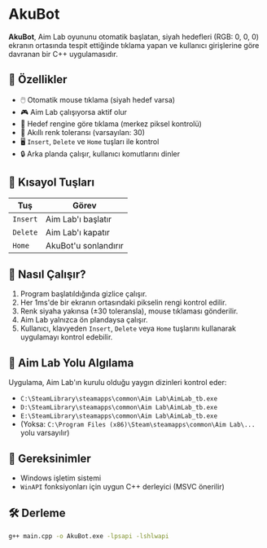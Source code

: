 # AkuBot

**AkuBot**, Aim Lab oyununu otomatik başlatan, siyah hedefleri (RGB: 0, 0, 0) ekranın ortasında tespit ettiğinde tıklama yapan ve kullanıcı girişlerine göre davranan bir C++ uygulamasıdır.

## 🔧 Özellikler

- 🖱️ Otomatik mouse tıklama (siyah hedef varsa)
- 🎮 Aim Lab çalışıyorsa aktif olur
- 🎯 Hedef rengine göre tıklama (merkez piksel kontrolü)
- 🧠 Akıllı renk toleransı (varsayılan: 30)
- 🖥️ `Insert`, `Delete` ve `Home` tuşları ile kontrol
- 🔒 Arka planda çalışır, kullanıcı komutlarını dinler

## 🔑 Kısayol Tuşları

| Tuş       | Görev                         |
|-----------|-------------------------------|
| `Insert`  | Aim Lab'ı başlatır            |
| `Delete`  | Aim Lab'ı kapatır             |
| `Home`    | AkuBot'u sonlandırır          |

## 🚀 Nasıl Çalışır?

1. Program başlatıldığında gizlice çalışır.
2. Her 1ms'de bir ekranın ortasındaki pikselin rengi kontrol edilir.
3. Renk siyaha yakınsa (±30 toleransla), mouse tıklaması gönderilir.
4. Aim Lab yalnızca ön plandaysa çalışır.
5. Kullanıcı, klavyeden `Insert`, `Delete` veya `Home` tuşlarını kullanarak uygulamayı kontrol edebilir.

## 📁 Aim Lab Yolu Algılama

Uygulama, Aim Lab'ın kurulu olduğu yaygın dizinleri kontrol eder:

- `C:\SteamLibrary\steamapps\common\Aim Lab\AimLab_tb.exe`
- `D:\SteamLibrary\steamapps\common\Aim Lab\AimLab_tb.exe`
- `E:\SteamLibrary\steamapps\common\Aim Lab\AimLab_tb.exe`
- (Yoksa: `C:\Program Files (x86)\Steam\steamapps\common\Aim Lab\...` yolu varsayılır)

## 🧪 Gereksinimler

- Windows işletim sistemi
- `WinAPI` fonksiyonları için uygun C++ derleyici (MSVC önerilir)

## 🛠️ Derleme

```bash
g++ main.cpp -o AkuBot.exe -lpsapi -lshlwapi
